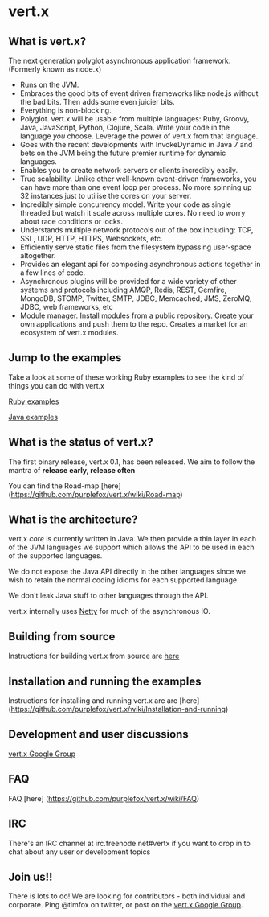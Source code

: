 # vert.x

## What is vert.x?

The next generation polyglot asynchronous application framework.
(Formerly known as node.x)

* Runs on the JVM.
* Embraces the good bits of event driven frameworks like node.js without the bad bits. Then adds some even juicier bits.
* Everything is non-blocking.
* Polyglot. vert.x will be usable from multiple languages: Ruby, Groovy, Java, JavaScript, Python, Clojure, Scala. Write your code in the language *you* choose. Leverage the power of vert.x from that language.
* Goes with the recent developments with InvokeDynamic in Java 7 and bets on the JVM being the future premier runtime for dynamic languages.
* Enables you to create network servers or clients incredibly easily.
* True scalability. Unlike other well-known event-driven frameworks, you can have more than one event loop per process. No more spinning up 32 instances just to utilise the cores on your server.
* Incredibly simple concurrency model. Write your code as single threaded but watch it scale across multiple cores. No need to worry about race conditions or locks.
* Understands multiple network protocols out of the box including: TCP, SSL, UDP, HTTP, HTTPS, Websockets, etc.
* Efficiently serve static files from the filesystem bypassing user-space altogether.
* Provides an elegant api for composing asynchronous actions together in a few lines of code.
* Asynchronous plugins will be provided for a wide variety of other systems and protocols including AMQP, Redis, REST, Gemfire, MongoDB, STOMP, Twitter, SMTP, JDBC, Memcached, JMS, ZeroMQ, JDBC, web frameworks, etc
* Module manager. Install modules from a public repository. Create your own applications and push them to the repo. Creates a market for an ecosystem of vert.x modules.

## Jump to the examples

Take a look at some of these working Ruby examples to see the kind of things you can do with vert.x

[Ruby examples](https://github.com/purplefox/vert.x/tree/master/src/examples/ruby "Ruby examples")

[Java examples](https://github.com/purplefox/vert.x/tree/master/src/examples/java "Java examples")

## What is the status of vert.x?

The first binary release, vert.x 0.1, has been released. We aim to follow the mantra of **release early, release often**

You can find the Road-map [here] (https://github.com/purplefox/vert.x/wiki/Road-map)

## What is the architecture?

vert.x *core* is currently written in Java. We then provide a thin layer in each of the JVM languages we support which allows the API to be used in each of the supported languages.

We do not expose the Java API directly in the other languages since we wish to retain the normal coding idioms for each supported language.

We don't leak Java stuff to other languages through the API.

vert.x internally uses [Netty](https://github.com/netty/netty "Netty") for much of the asynchronous IO.

## Building from source

Instructions for building vert.x from source are [here](https://github.com/purplefox/vert.x/wiki/Build-instructions)

## Installation and running the examples

Instructions for installing and running vert.x are are [here] (https://github.com/purplefox/vert.x/wiki/Installation-and-running)

## Development and user discussions

[vert.x Google Group](http://groups.google.com/group/vertx)

## FAQ

FAQ [here] (https://github.com/purplefox/vert.x/wiki/FAQ)

## IRC

There's an IRC channel at irc.freenode.net#vertx if you want to drop in to chat about any user or development topics

## Join us!!

There is lots to do! We are looking for contributors - both individual and corporate. Ping @timfox on twitter, or post on the [vert.x Google Group](http://groups.google.com/group/vertx).
